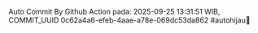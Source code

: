 Auto Commit By Github Action pada: 2025-09-25 13:31:51 WIB, COMMIT_UUID 0c62a4a6-efeb-4aae-a78e-069dc53da862 #autohijau🗿
